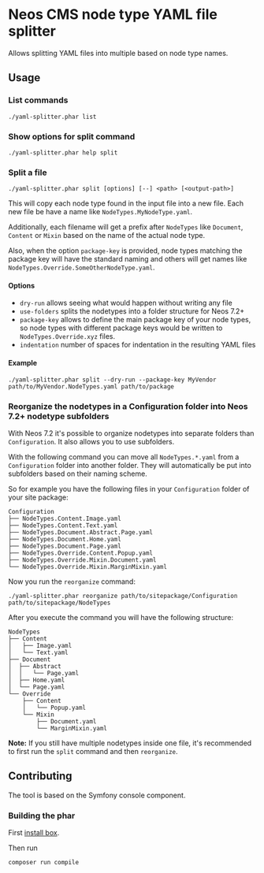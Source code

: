 # Neos CMS node type YAML file splitter

Allows splitting YAML files into multiple based on node type names.

## Usage

### List commands

    ./yaml-splitter.phar list

### Show options for split command

    ./yaml-splitter.phar help split

### Split a file

    ./yaml-splitter.phar split [options] [--] <path> [<output-path>]
    
This will copy each node type found in the input file into a new file.
Each new file be have a name like `NodeTypes.MyNodeType.yaml`.

Additionally, each filename will get a prefix after `NodeTypes` like `Document`, `Content` or `Mixin`
based on the name of the actual node type.

Also, when the option `package-key` is provided, node types matching the package key will
have the standard naming and others will get names like `NodeTypes.Override.SomeOtherNodeType.yaml`.
    
#### Options

* `dry-run` allows seeing what would happen without writing any file
* `use-folders` splits the nodetypes into a folder structure for Neos 7.2+
* `package-key` allows to define the main package key of your node types, so node types with different package keys would be written to `NodeTypes.Override.xyz` files.
* `indentation` number of spaces for indentation in the resulting YAML files
    
#### Example

```console
./yaml-splitter.phar split --dry-run --package-key MyVendor path/to/MyVendor.NodeTypes.yaml path/to/package
```


### Reorganize the nodetypes in a Configuration folder into Neos 7.2+ nodetype subfolders

With Neos 7.2 it's possible to organize nodetypes into separate folders than `Configuration`.
It also allows you to use subfolders.

With the following command you can move all `NodeTypes.*.yaml` from a `Configuration` folder into
another folder. They will automatically be put into subfolders based on their naming scheme.

So for example you have the following files in your `Configuration` folder of your site package:

```console     
Configuration
├── NodeTypes.Content.Image.yaml
├── NodeTypes.Content.Text.yaml
├── NodeTypes.Document.Abstract.Page.yaml
├── NodeTypes.Document.Home.yaml
├── NodeTypes.Document.Page.yaml
├── NodeTypes.Override.Content.Popup.yaml
├── NodeTypes.Override.Mixin.Document.yaml
└── NodeTypes.Override.Mixin.MarginMixin.yaml

```
                                                                                    
Now you run the `reorganize` command:

```console
./yaml-splitter.phar reorganize path/to/sitepackage/Configuration path/to/sitepackage/NodeTypes
```
                                                                                     
After you execute the command you will have the following structure:

```console
NodeTypes
├── Content
│   ├── Image.yaml
│   └── Text.yaml
├── Document
│  ├── Abstract
│  │   └── Page.yaml
│  ├── Home.yaml
│  └── Page.yaml
└── Override
    ├── Content
    │   └── Popup.yaml
    └── Mixin
        ├── Document.yaml
        └── MarginMixin.yaml
```

**Note:** If you still have multiple nodetypes inside one file, it's recommended to first run the `split` command and then `reorganize`.

## Contributing

The tool is based on the Symfony console component.

### Building the phar

First [install box](https://github.com/humbug/box/blob/master/doc/installation.md#installation).

Then run

    composer run compile 
